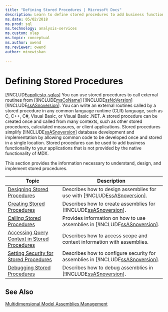 ```yaml
---
title: "Defining Stored Procedures | Microsoft Docs"
description: Learn to define stored procedures to add business functionality to your applications that is not provided by the native functionality of MDX.
ms.date: 05/02/2018
ms.prod: sql
ms.technology: analysis-services
ms.custom: olap
ms.topic: conceptual
ms.author: owend
ms.reviewer: owend
author: minewiskan

---
```

# Defining Stored Procedures
[!INCLUDE[appliesto-sqlas](../includes/appliesto-sqlas.md)]
  You can use stored procedures to call external routines from [!INCLUDE[msCoName](../includes/msconame-md.md)] [!INCLUDE[ssNoVersion](../includes/ssnoversion-md.md)] [!INCLUDE[ssASnoversion](../includes/ssasnoversion-md.md)]. You can write an external routines called by a stored procedure in any common language runtime (CLR) language, such as C, C++, C#, Visual Basic, or Visual Basic .NET. A stored procedure can be created once and called from many contexts, such as other stored procedures, calculated measures, or client applications. Stored procedures simplify [!INCLUDE[ssASnoversion](../includes/ssasnoversion-md.md)] database development and implementation by allowing common code to be developed once and stored in a single location. Stored procedures can be used to add business functionality to your applications that is not provided by the native functionality of MDX.  
  
 This section provides the information necessary to understand, design, and implement stored procedures.  
  
|Topic|Description|  
|-----------|-----------------|  
|[Designing Stored Procedures](../../analysis-services/multidimensional-models-extending-olap-stored-procedures/designing-stored-procedures.md)|Describes how to design assemblies for use with [!INCLUDE[ssASnoversion](../includes/ssasnoversion-md.md)].|  
|[Creating Stored Procedures](../../analysis-services/multidimensional-models-extending-olap-stored-procedures/creating-stored-procedures.md)|Describes how to create assemblies for [!INCLUDE[ssASnoversion](../includes/ssasnoversion-md.md)].|  
|[Calling Stored Procedures](../../analysis-services/multidimensional-models-extending-olap-stored-procedures/calling-stored-procedures.md)|Provides information on how to use assemblies in [!INCLUDE[ssASnoversion](../includes/ssasnoversion-md.md)].|  
|[Accessing Query Context in Stored Procedures](../../analysis-services/multidimensional-models-extending-olap-stored-procedures/accessing-query-context-in-stored-procedures.md)|Describes how to access scope and context information with assemblies.|  
|[Setting Security for Stored Procedures](../../analysis-services/multidimensional-models-extending-olap-stored-procedures/setting-security-for-stored-procedures.md)|Describes how to configure security for assemblies in [!INCLUDE[ssASnoversion](../includes/ssasnoversion-md.md)].|  
|[Debugging Stored Procedures](../../analysis-services/multidimensional-models-extending-olap-stored-procedures/debugging-stored-procedures.md)|Describes how to debug assemblies in [!INCLUDE[ssASnoversion](../includes/ssasnoversion-md.md)].|  
  
## See Also  
 [Multidimensional Model Assemblies Management](../../analysis-services/multidimensional-models/multidimensional-model-assemblies-management.md)  
  
  

